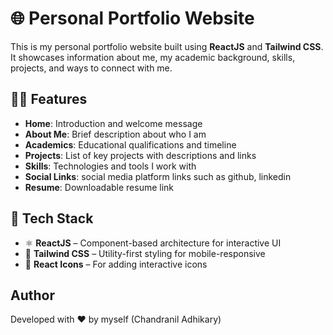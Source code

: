 # 🌐 Personal Portfolio Website

This is my personal portfolio website built using **ReactJS** and **Tailwind CSS**. It showcases information about me, my academic background, skills, projects, and ways to connect with me.

## 🧑‍💻 Features

- **Home**: Introduction and welcome message
- **About Me**: Brief description about who I am
- **Academics**: Educational qualifications and timeline
- **Projects**: List of key projects with descriptions and links
- **Skills**: Technologies and tools I work with
- **Social Links**: social media platform links such as github, linkedin
- **Resume**: Downloadable resume link

## 🚀 Tech Stack

- ⚛️ **ReactJS** – Component-based architecture for interactive UI
- 💨 **Tailwind CSS** – Utility-first styling for mobile-responsive
- 📄 **React Icons** – For adding interactive icons

## Author
Developed with ❤️ by myself (Chandranil Adhikary)
